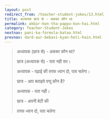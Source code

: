 ```yaml
---
layout: post
redirect_from: /teacher-student-jokes/13.html
title: अध्यापक छात्र से - अकबर कौन था
permalink: akbar-kon-tha-pappu-kon-hai.html
category: Teacher-Student-Jokes
nextnav: pani-ka-formula-batao.html
prevnav: dard-aur-bebasi-kyan-hoti-hain.html
---
```

> अध्यापक (छात्र से) - अकबर कौन था?
> 
> छात्र (अध्यापक से) - पता नही सर।
> 
> अध्यापक - पढ़ाई की तरफ ध्यान दो, पता चलेगा।
> 
> छात्र - आप बताइये पप्पू कौन है?
> 
> अध्यापक - पता नही।
> 
> छात्र - अपनी बेटी की
> 
> तरफ ध्यान दो, पता चलेगा